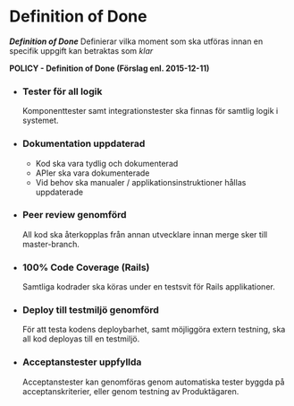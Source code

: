 # Definition of Done

_**Definition of Done**_ Definierar vilka moment som ska utföras innan en specifik uppgift kan betraktas som _klar_

**POLICY - Definition of Done (Förslag enl. 2015-12-11)**


* ### Tester för all logik
    Komponenttester samt integrationstester ska finnas för samtlig logik i systemet.

* ### Dokumentation uppdaterad
    * Kod ska vara tydlig och dokumenterad
    * APIer ska vara dokumenterade
    * Vid behov ska manualer / applikationsinstruktioner hållas uppdaterade

* ### Peer review genomförd
    All kod ska återkopplas från annan utvecklare innan merge sker till master-branch.

* ### 100% Code Coverage (Rails)
    Samtliga kodrader ska köras under en testsvit för Rails applikationer.

* ### Deploy till testmiljö genomförd
    För att testa kodens deploybarhet, samt möjliggöra extern testning, ska all kod deployas till en testmiljö.

* ### Acceptanstester uppfyllda
    Acceptanstester kan genomföras genom automatiska tester byggda på acceptanskriterier, eller genom testning av Produktägaren.